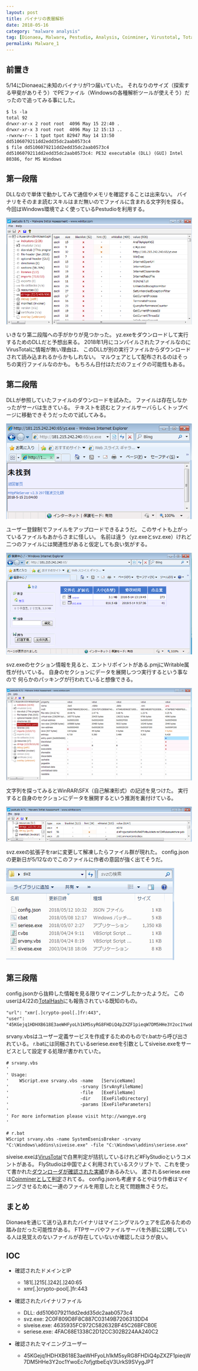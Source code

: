 ```yaml
---
layout: post
title: バイナリの表層解析
date: 2018-05-16
category: "malware analysis"
tag: [Dionaea, Malware, Pestudio, Analysis, Coinminer, Virustotal, Totalhash, Flystudio]
permalink: Malware_1
---
```


## 前置き

5/14にDionaeaに未知のバイナリが1つ届いていた。
それなりのサイズ（探索する甲斐がありそう）でPEファイル（Windowsの各種解析ツールが使えそう）だったので追ってみる事にした。

```
$ ls -la
total 92
drwxr-xr-x 2 root root  4096 May 15 22:40 .
drwxr-xr-x 3 root root  4096 May 12 15:13 ..
-rwxrw-r-- 1 tpot tpot 82947 May 14 13:50 dd5106079211dd2edd35dc2aab0573c4
$ file dd5106079211dd2edd35dc2aab0573c4
dd5106079211dd2edd35dc2aab0573c4: PE32 executable (DLL) (GUI) Intel 80386, for MS Windows
```

## 第一段階

DLLなので単体で動かしてみて通信やメモリを確認することは出来ない。
バイナリをそのまま読むスキルはまだ無いのでファイルに含まれる文字列を探る。
今回はWindows環境でよく使っているPestudioを利用する。

![malware1](/assets/images/post/malware_string.png)

いきなり第二段階への手がかりが見つかった。
yz.exeをダウンロードして実行するためのDLLだと予想出来る。
2018年1月にコンパイルされたファイルなのにVirusTotalに情報が無い理由は、
このDLLが別の実行ファイルからダウンロードされて読み込まれるからかもしれない。
マルウェアとして配布されるのはそっちの実行ファイルなのかも。
もちろん日付はただのフェイクの可能性もある。

## 第二段階

DLLが参照していたファイルのダウンロードを試みた。
ファイルは存在しなかったがサーバは生きている。
テキストを読むとファイルサーバらしくトップページに移動できそうだったので試してみる。

![malware2](/assets/images/post/yz.png)

ユーザー登録制でファイルをアップロードできるようだ。
このサイトも上がっているファイルもあからさまに怪しい。
名前は違う（yz.exeとsvz.exe）けれど二つのファイルには関連性があると仮定しても良い気がする。

![malware3](/assets/images/post/fileserver.png)

svz.exeのセクション情報を見ると、エントリポイントがある.pmjにWritable属性が付いている。
自身のセクションにデータを展開しつつ実行するという事なので
何らかのパッキングが行われていると想像できる。

![malware4](/assets/images/post/rarexe.png)

文字列を探ってみるとWinRAR\SFX（自己解凍形式）の記述を見つけた。
実行すると自身のセクションにデータを展開するという推測を裏付けている。

![malware5](/assets/images/post/rarstring.png)

svz.exeの拡張子をrarに変更して解凍したらファイル群が現れた。
config.jsonの更新日が5/12なのでこのファイルに作者の意図が強く出てそうだ。

![malware6](/assets/images/post/filelist.png)

## 第三段階

config.jsonから抜粋した情報を見る限りマイニングしたかったようだ。
このuserは4/22の[TotalHash][1]にも報告されている既知のもの。
```
"url": "xmr[.]crypto-pool[.]fr:443",
"user": "45KGejq1HDHXB618E3aeWHFyoLh1kM5syRG8FHDiQ4pZXZF1pieqW7DM5HHe3Y2oc1YwoEc7ofjgtbeEqV3UrkS9SVygJPT",
```

srvany.vbsはユーザー定義サービスを作成するためのものでr.batから呼び出されている。
r.batには同梱されているseriese.exeを引数としてsiveise.exeをサービスとして設定する処理が書かれていた。

```
# srvany.vbs
'
' Usage:
'    WScript.exe srvany.vbs -name   [ServiceName]
'                           -srvany [SrvAnyFileName]
'                           -file   [ExeFileName]
'                           -dir    [ExeFileDirectory]
'                           -params [ExeFileParameters]
'
' For more information please visit http://wangye.org
'
```

```
# r.bat
WScript srvany.vbs -name SystemEsenisBreker -srvany "C:\Windows\addins\siveise.exe" -file "C:\Windows\addins\seriese.exe"
```

siveise.exeは[VirusTotal][2]で白黒判定が拮抗しているけれど#FlyStudioというコメントがある。
FlyStudioは中国でよく利用されているスクリプトで、これを使って書かれた[ダウンローダが確認された実績][4]があるみたい。
渡されるseriese.exeは[Coinminerとして判定][3]されてる。
config.jsonも考慮するとやはり作者はマイニングさせるために一連のファイルを用意したと見て問題無さそうだ。

## まとめ

Dionaeaを通じて送り込まれたバイナリはマイニングマルウェアを広めるための踏み台だった可能性がある。
FTPサーバやファイルサーバを外部に公開している人は見覚えのないファイルが存在していないか確認したほうが良い。

## IOC

- 確認されたドメインとIP
  - 181[.]215[.]242[.]240:65
  - xmr[.]crypto-pool[.]fr:443

- 確認されたバイナリファイル
  - DLL: dd5106079211dd2edd35dc2aab0573c4
  - svz.exe: 2C0F809D8F8C887C03149B7206313DD4
  - siveise.exe: 4635935FC972C582632BF45C26BFCB0E
  - seriese.exe: 4FAC68E1338C2D12CC302B224AA240C2

- 確認されたマイニングユーザー
  - 45KGejq1HDHXB618E3aeWHFyoLh1kM5syRG8FHDiQ4pZXZF1pieqW7DM5HHe3Y2oc1YwoEc7ofjgtbeEqV3UrkS9SVygJPT

[1]:https://totalhash.cymru.com/analysis/?42d2fc55ce8663791450c44d01a692d79646cc66
[2]:https://www.virustotal.com/#/file/abd4afd71b3c2bd3f741bbe3cec52c4fa63ac78d353101d2e7dc4de2725d1ca1/detection
[3]:https://www.virustotal.com/#/file/41ed6e274adf8e298e882a2eab5290968f82fbd7c549f4e91219e271fbc26d4e/detection
[4]:http://www.kaspersky.co.jp/about/news/virus/2009/207578745
